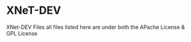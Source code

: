 XNeT-DEV
========

XNet-DEV Files 
all files listed here are under both the APache License & GPL License
